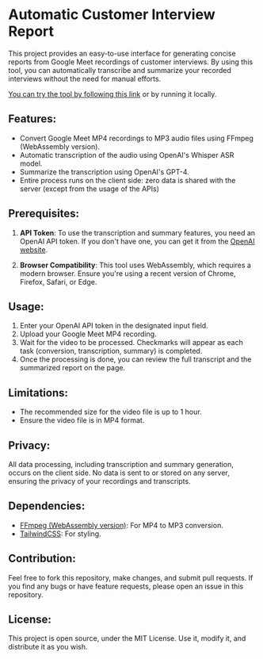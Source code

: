 # Automatic Customer Interview Report

This project provides an easy-to-use interface for generating concise reports from Google Meet recordings of customer interviews. By using this tool, you can automatically transcribe and summarize your recorded interviews without the need for manual efforts.

[You can try the tool by following this link](https://auto-interview-report.netlify.app/) or by running it locally.

## Features:

- Convert Google Meet MP4 recordings to MP3 audio files using FFmpeg (WebAssembly version).
- Automatic transcription of the audio using OpenAI's Whisper ASR model.
- Summarize the transcription using OpenAI's GPT-4.
- Entire process runs on the client side: zero data is shared with the server (except from the usage of the APIs)

## Prerequisites:

1. **API Token**: To use the transcription and summary features, you need an OpenAI API token. If you don't have one, you can get it from the [OpenAI website](https://openai.com/).

2. **Browser Compatibility**: This tool uses WebAssembly, which requires a modern browser. Ensure you're using a recent version of Chrome, Firefox, Safari, or Edge.

## Usage:

1. Enter your OpenAI API token in the designated input field.
2. Upload your Google Meet MP4 recording.
3. Wait for the video to be processed. Checkmarks will appear as each task (conversion, transcription, summary) is completed.
4. Once the processing is done, you can review the full transcript and the summarized report on the page.

## Limitations:

- The recommended size for the video file is up to 1 hour.
- Ensure the video file is in MP4 format.

## Privacy:

All data processing, including transcription and summary generation, occurs on the client side. No data is sent to or stored on any server, ensuring the privacy of your recordings and transcripts.

## Dependencies:

- [FFmpeg (WebAssembly version)](https://github.com/ffmpegwasm/ffmpeg.wasm): For MP4 to MP3 conversion.
- [TailwindCSS](https://tailwindcss.com/): For styling.

## Contribution:

Feel free to fork this repository, make changes, and submit pull requests. If you find any bugs or have feature requests, please open an issue in this repository.

## License:

This project is open source, under the MIT License. Use it, modify it, and distribute it as you wish.
